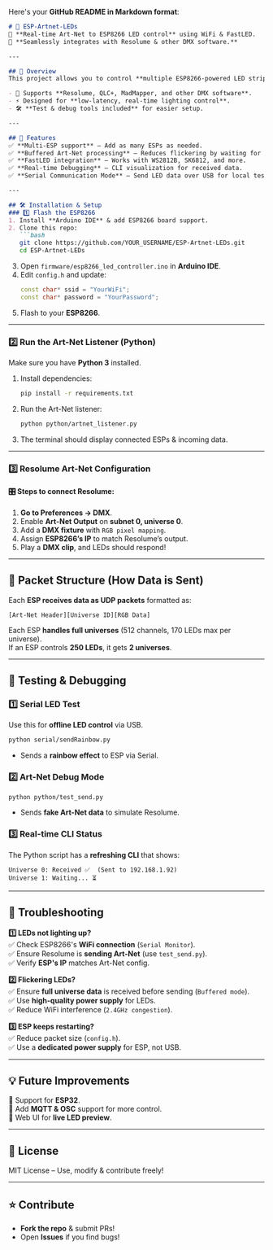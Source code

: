 Here's your **GitHub README in Markdown format**:

```md
# 🌟 ESP-Artnet-LEDs
🚀 **Real-time Art-Net to ESP8266 LED control** using WiFi & FastLED.  
🎨 **Seamlessly integrates with Resolume & other DMX software.**  

---

## 📖 Overview
This project allows you to control **multiple ESP8266-powered LED strips** using **Art-Net over WiFi**, making it easy to sync visuals with music and live performances.

- 🔗 Supports **Resolume, QLC+, MadMapper, and other DMX software**.  
- ⚡ Designed for **low-latency, real-time lighting control**.  
- 🛠 **Test & debug tools included** for easier setup.  

---

## 🚀 Features
✅ **Multi-ESP support** – Add as many ESPs as needed.  
✅ **Buffered Art-Net processing** – Reduces flickering by waiting for all universes.  
✅ **FastLED integration** – Works with WS2812B, SK6812, and more.  
✅ **Real-time Debugging** – CLI visualization for received data.  
✅ **Serial Communication Mode** – Send LED data over USB for local testing.  

---

## 🛠 Installation & Setup
### 1️⃣ Flash the ESP8266
1. Install **Arduino IDE** & add ESP8266 board support.
2. Clone this repo:  
   ```bash
   git clone https://github.com/YOUR_USERNAME/ESP-Artnet-LEDs.git
   cd ESP-Artnet-LEDs
   ```
3. Open `firmware/esp8266_led_controller.ino` in **Arduino IDE**.
4. Edit `config.h` and update:
   ```cpp
   const char* ssid = "YourWiFi"; 
   const char* password = "YourPassword";
   ```
5. Flash to your **ESP8266**.

---

### 2️⃣ Run the Art-Net Listener (Python)
Make sure you have **Python 3** installed.

1. Install dependencies:
   ```bash
   pip install -r requirements.txt
   ```
2. Run the Art-Net listener:
   ```bash
   python python/artnet_listener.py
   ```
3. The terminal should display connected ESPs & incoming data.

---

### 3️⃣ Resolume Art-Net Configuration
#### 🎛 Steps to connect Resolume:
1. **Go to Preferences → DMX**.
2. Enable **Art-Net Output** on **subnet 0, universe 0**.
3. Add a **DMX fixture** with `RGB pixel mapping`.
4. Assign **ESP8266’s IP** to match Resolume’s output.
5. Play a **DMX clip**, and LEDs should respond!

---

## 🎨 Packet Structure (How Data is Sent)
Each **ESP receives data as UDP packets** formatted as:
```
[Art-Net Header][Universe ID][RGB Data]
```
Each ESP **handles full universes** (512 channels, 170 LEDs max per universe).  
If an ESP controls **250 LEDs**, it gets **2 universes**.

---

## 🧪 Testing & Debugging
### 1️⃣ Serial LED Test
Use this for **offline LED control** via USB.
```bash
python serial/sendRainbow.py
```
- Sends a **rainbow effect** to ESP via Serial.

### 2️⃣ Art-Net Debug Mode
```bash
python python/test_send.py
```
- Sends **fake Art-Net data** to simulate Resolume.

### 3️⃣ Real-time CLI Status
The Python script has a **refreshing CLI** that shows:
```
Universe 0: Received ✅  (Sent to 192.168.1.92)
Universe 1: Waiting... ⏳
```

---

## 🔧 Troubleshooting
**1️⃣ LEDs not lighting up?**  
✅ Check ESP8266's **WiFi connection** (`Serial Monitor`).  
✅ Ensure Resolume is **sending Art-Net** (use `test_send.py`).  
✅ Verify **ESP's IP** matches Art-Net config.  

**2️⃣ Flickering LEDs?**  
✅ Ensure **full universe data** is received before sending (`Buffered mode`).  
✅ Use **high-quality power supply** for LEDs.  
✅ Reduce WiFi interference (`2.4GHz congestion`).  

**3️⃣ ESP keeps restarting?**  
✅ Reduce packet size (`config.h`).  
✅ Use a **dedicated power supply** for ESP, not USB.  

---

## 💡 Future Improvements
📌 Support for **ESP32**.  
📌 Add **MQTT & OSC** support for more control.  
📌 Web UI for **live LED preview**.  

---

## 📜 License
MIT License – Use, modify & contribute freely!  

---

## ⭐ Contribute
- **Fork the repo** & submit PRs!
- Open **Issues** if you find bugs!